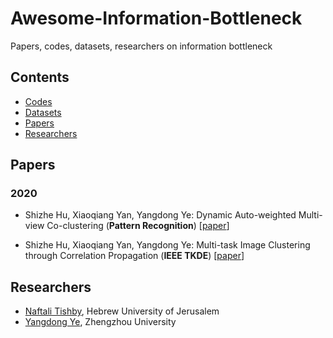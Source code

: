 # Awesome-Information-Bottleneck
Papers, codes, datasets, researchers on information bottleneck

## Contents
* [Codes](#codes)
* [Datasets](#datasets)
* [Papers](#papers)
* [Researchers](#researchers)


## Papers

### 2020


- <a name=""></a> Shizhe Hu, Xiaoqiang Yan, Yangdong Ye: Dynamic Auto-weighted Multi-view Co-clustering (**Pattern Recognition**) [[paper](https://www.sciencedirect.com/science/article/pii/S0031320319304029)]

- <a name=""></a> Shizhe Hu, Xiaoqiang Yan, Yangdong Ye: Multi-task Image Clustering through Correlation Propagation (**IEEE TKDE**) [[paper](https://ieeexplore.ieee.org/document/8812907)]


## Researchers
* [Naftali Tishby](http://people.eecs.berkeley.edu/~cbfinn/), Hebrew University of Jerusalem
* [Yangdong Ye](http://www5.zzu.edu.cn/mlis/Home.htm), Zhengzhou University
